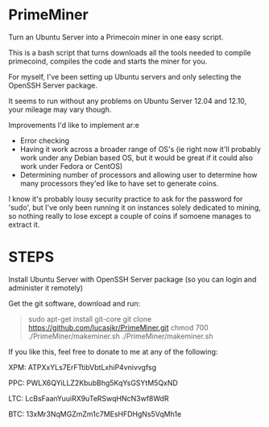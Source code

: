 PrimeMiner
==========

Turn an Ubuntu Server into a Primecoin miner in one easy script.

This is a bash script that turns downloads all the tools needed to compile primecoind, compiles the code and starts the miner for you. 

For myself, I've been setting up Ubuntu servers and only selecting the OpenSSH Server package.

It seems to run without any problems on Ubuntu Server 12.04 and 12.10, your mileage may vary though.

Improvements I'd like to implement ar:e

* Error checking
* Having it work across a broader range of OS's (ie right now it'll probably work under any Debian based OS, but it would be great if it could also work under Fedora or CentOS)
* Determining number of processors and allowing user to determine how many processors they'ed like to have set to generate coins.

I know it's probably lousy security practice to ask for the password for 'sudo', but I've only been running it on instances solely dedicated to mining, so nothing really to lose except a couple of coins if somoene manages to extract it.

STEPS
=====

Install Ubuntu Server with OpenSSH Server package (so you can login and administer it remotely)

Get the git software, download and run:

>  sudo apt-get install git-core
>  git clone https://github.com/lucasjkr/PrimeMiner.git
>  chmod 700 ./PrimeMiner/makeminer.sh
>  ./PrimeMiner/makeminer.sh


If you like this, feel free to donate to me at any of the following:

XPM: ATPXxYLs7ErFTtibVbtLxhiP4vnivvgfsg

PPC: PWLX6QYiLLZ2KbubBhg5KqYsGSYtM5QxND

LTC: LcBsFaanYuuiRX9uTeRSwqHNcN3wf8WdR

BTC: 13xMr3NqMGZmZm1c7MEsHFDHgNs5VqMh1e

